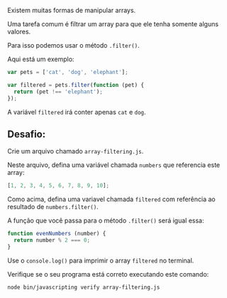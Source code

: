 Existem muitas formas de manipular arrays.

Uma tarefa comum é filtrar um array para que ele tenha somente alguns valores.

Para isso podemos usar o método `.filter()`.

Aqui está um exemplo:

```js
var pets = ['cat', 'dog', 'elephant'];

var filtered = pets.filter(function (pet) {
  return (pet !== 'elephant');
});
```

A variável `filtered` irá conter apenas `cat` e `dog`.

## Desafio:

Crie um arquivo chamado `array-filtering.js`.

Neste arquivo, defina uma variável chamada `numbers` que referencia este array:

```js
[1, 2, 3, 4, 5, 6, 7, 8, 9, 10];
```

Como acima, defina uma variavel chamada `filtered` com referência ao resultado de `numbers.filter()`.

A função que você passa para o método `.filter()` será igual essa:

```js
function evenNumbers (number) {
  return number % 2 === 0;
}
```

Use o `console.log()` para imprimir o array `filtered` no terminal.

Verifique se o seu programa está correto executando este comando:

```bash
node bin/javascripting verify array-filtering.js
```
